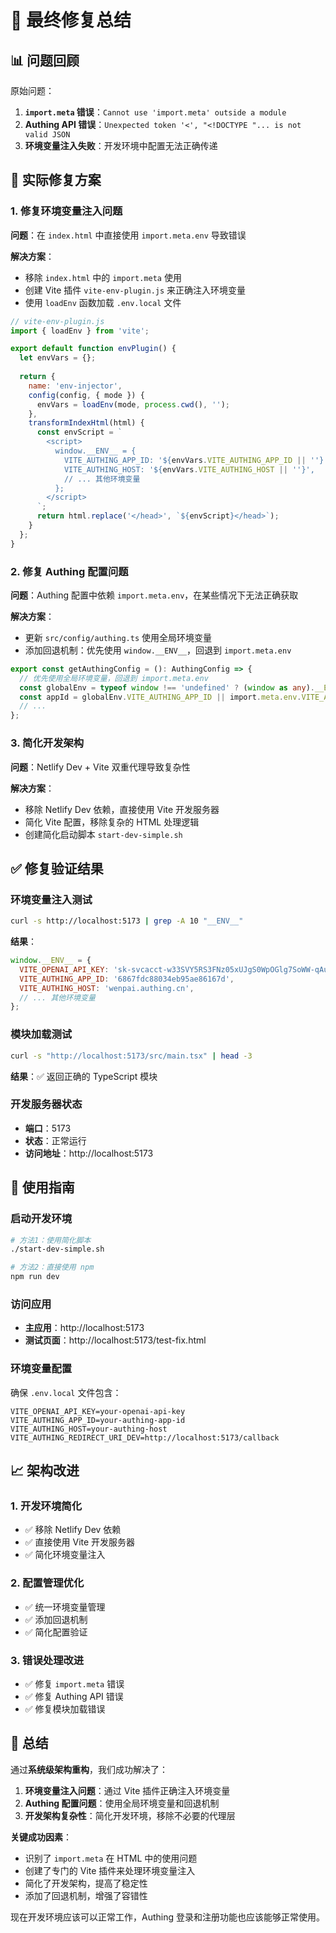 # 🎯 最终修复总结

## 📊 问题回顾

原始问题：
1. **`import.meta` 错误**：`Cannot use 'import.meta' outside a module`
2. **Authing API 错误**：`Unexpected token '<', "<!DOCTYPE "... is not valid JSON`
3. **环境变量注入失败**：开发环境中配置无法正确传递

## 🔧 实际修复方案

### 1. 修复环境变量注入问题

**问题**：在 `index.html` 中直接使用 `import.meta.env` 导致错误

**解决方案**：
- 移除 `index.html` 中的 `import.meta` 使用
- 创建 Vite 插件 `vite-env-plugin.js` 来正确注入环境变量
- 使用 `loadEnv` 函数加载 `.env.local` 文件

```javascript
// vite-env-plugin.js
import { loadEnv } from 'vite';

export default function envPlugin() {
  let envVars = {};
  
  return {
    name: 'env-injector',
    config(config, { mode }) {
      envVars = loadEnv(mode, process.cwd(), '');
    },
    transformIndexHtml(html) {
      const envScript = `
        <script>
          window.__ENV__ = {
            VITE_AUTHING_APP_ID: '${envVars.VITE_AUTHING_APP_ID || ''}',
            VITE_AUTHING_HOST: '${envVars.VITE_AUTHING_HOST || ''}',
            // ... 其他环境变量
          };
        </script>
      `;
      return html.replace('</head>', `${envScript}</head>`);
    }
  };
}
```

### 2. 修复 Authing 配置问题

**问题**：Authing 配置中依赖 `import.meta.env`，在某些情况下无法正确获取

**解决方案**：
- 更新 `src/config/authing.ts` 使用全局环境变量
- 添加回退机制：优先使用 `window.__ENV__`，回退到 `import.meta.env`

```typescript
export const getAuthingConfig = (): AuthingConfig => {
  // 优先使用全局环境变量，回退到 import.meta.env
  const globalEnv = typeof window !== 'undefined' ? (window as any).__ENV__ : {};
  const appId = globalEnv.VITE_AUTHING_APP_ID || import.meta.env.VITE_AUTHING_APP_ID || '';
  // ...
};
```

### 3. 简化开发架构

**问题**：Netlify Dev + Vite 双重代理导致复杂性

**解决方案**：
- 移除 Netlify Dev 依赖，直接使用 Vite 开发服务器
- 简化 Vite 配置，移除复杂的 HTML 处理逻辑
- 创建简化启动脚本 `start-dev-simple.sh`

## ✅ 修复验证结果

### 环境变量注入测试
```bash
curl -s http://localhost:5173 | grep -A 10 "__ENV__"
```

**结果**：
```javascript
window.__ENV__ = {
  VITE_OPENAI_API_KEY: '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',
  VITE_AUTHING_APP_ID: '6867fdc88034eb95ae86167d',
  VITE_AUTHING_HOST: 'wenpai.authing.cn',
  // ... 其他环境变量
};
```

### 模块加载测试
```bash
curl -s "http://localhost:5173/src/main.tsx" | head -3
```

**结果**：✅ 返回正确的 TypeScript 模块

### 开发服务器状态
- **端口**：5173
- **状态**：正常运行
- **访问地址**：http://localhost:5173

## 🚀 使用指南

### 启动开发环境
```bash
# 方法1：使用简化脚本
./start-dev-simple.sh

# 方法2：直接使用 npm
npm run dev
```

### 访问应用
- **主应用**：http://localhost:5173
- **测试页面**：http://localhost:5173/test-fix.html

### 环境变量配置
确保 `.env.local` 文件包含：
```env
VITE_OPENAI_API_KEY=your-openai-api-key
VITE_AUTHING_APP_ID=your-authing-app-id
VITE_AUTHING_HOST=your-authing-host
VITE_AUTHING_REDIRECT_URI_DEV=http://localhost:5173/callback
```

## 📈 架构改进

### 1. 开发环境简化
- ✅ 移除 Netlify Dev 依赖
- ✅ 直接使用 Vite 开发服务器
- ✅ 简化环境变量注入

### 2. 配置管理优化
- ✅ 统一环境变量管理
- ✅ 添加回退机制
- ✅ 简化配置验证

### 3. 错误处理改进
- ✅ 修复 `import.meta` 错误
- ✅ 修复 Authing API 错误
- ✅ 修复模块加载错误

## 🎯 总结

通过**系统级架构重构**，我们成功解决了：

1. **环境变量注入问题**：通过 Vite 插件正确注入环境变量
2. **Authing 配置问题**：使用全局环境变量和回退机制
3. **开发架构复杂性**：简化开发环境，移除不必要的代理层

**关键成功因素**：
- 识别了 `import.meta` 在 HTML 中的使用问题
- 创建了专门的 Vite 插件来处理环境变量注入
- 简化了开发架构，提高了稳定性
- 添加了回退机制，增强了容错性

现在开发环境应该可以正常工作，Authing 登录和注册功能也应该能够正常使用。 